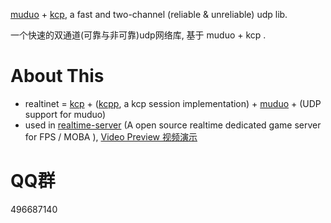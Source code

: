

[muduo](https://github.com/chenshuo/muduo) + [kcp](https://github.com/skywind3000/kcp), a fast and two-channel (reliable & unreliable) udp lib. 

一个快速的双通道(可靠与非可靠)udp网络库, 基于 muduo + kcp .

# About This 

<!-- - combine [kcp](https://github.com/skywind3000/kcp) with [muduo](https://github.com/chenshuo/muduo).  -->
- realtinet = [kcp](https://github.com/skywind3000/kcp) + ([kcpp](https://github.com/no5ix/kcpp), a kcp session implementation) + [muduo](https://github.com/chenshuo/muduo) + (UDP support for muduo)
- used in [realtime-server](https://github.com/no5ix/realtime-server) (A open source realtime dedicated game server for FPS / MOBA ), [Video Preview 视频演示](https://github.com/no5ix/realtime-server/blob/master/img/UE4DemoScreenshot.gif)


# QQ群

496687140


<!-- - git submodule add -b asio-1-16-1 https://github.com/no5ix/asio.git -->
<!-- git clone https://github.com/no5ix/realtinet.git --recursive -->